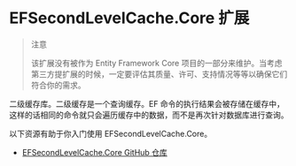 # EFSecondLevelCache.Core 扩展

> 注意
>
> 该扩展没有被作为 Entity Framework Core 项目的一部分来维护。当考虑第三方提扩展的时候，一定要评估其质量、许可、支持情况等等以确保它们符合你的需求。

二级缓存库。二级缓存是一个查询缓存。EF 命令的执行结果会被存储在缓存中，这样的话相同的命令就只会遍历缓存中的数据，而不是再次针对数据库进行查询。

以下资源有助于你入门使用 EFSecondLevelCache.Core。

* [EFSecondLevelCache.Core GitHub 仓库](https://github.com/VahidN/EFSecondLevelCache.Core/)
